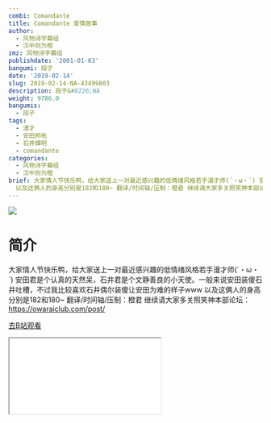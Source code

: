 ```yaml
---
combi: Comandante
title: Comandante 爱情故事
author:
  - 风物诗字幕组
  - 汉中则为橙
zmz: 风物诗字幕组
publishdate: '2001-01-03'
bangumi: 段子
date: '2019-02-14'
slug: 2019-02-14-NA-43499803
description: 段子&#8226;NA
weight: 9786.0
bangumis:
  - 段子
tags:
  - 漫才
  - 安田邦祐
  - 石井輝明
  - comandante
categories:
  - 风物诗字幕组
  - 汉中则为橙
brief: 大家情人节快乐鸭，给大家送上一对最近感兴趣的低情绪风格若手漫才师(´・ω・`) 安田君是个认真的天然呆，石井君是个文静善良的小天使。一般来说安田装傻石井吐槽，不过我比较喜欢石井偶尔装傻让安田为难的样子www
  以及这俩人的身高分别是182和180~ 翻译/时间轴/压制：橙君 继续请大家多关照笑神本部论坛：https://owaraiclub.com/post/
---
```

![](https://i.imgur.com/DZ47zxC.jpg)
# 简介  
大家情人节快乐鸭，给大家送上一对最近感兴趣的低情绪风格若手漫才师(´・ω・`)
安田君是个认真的天然呆，石井君是个文静善良的小天使。一般来说安田装傻石井吐槽，不过我比较喜欢石井偶尔装傻让安田为难的样子www
以及这俩人的身高分别是182和180~
翻译/时间轴/压制：橙君
继续请大家多关照笑神本部论坛：https://owaraiclub.com/post/  

[去B站观看](https://www.bilibili.com/video/av43499803/)
<div class ="resp-container"><iframe class="testiframe" src="//player.bilibili.com/player.html?aid=43499803"", scrolling="no", allowfullscreen="true" > </iframe></div> 
